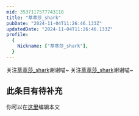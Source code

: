 ```yaml
---
mid: 3537117577743118
title: "萃萃莎_shark"
pubDate: "2024-11-04T11:26:46.133Z"
updatedDate: "2024-11-04T11:26:46.133Z"
profile:
  {
    Nickname: ["萃萃莎_shark"],
  }
---
```


关注[萃萃莎_shark](https://space.bilibili.com/3537117577743118)谢谢喵~ 关注[萃萃莎_shark](https://space.bilibili.com/3537117577743118)谢谢喵~

## 此条目有待补充
你可以在[这里](https://github.com/Yuhanawa/VTuber.ICU/edit/master/src/content/v/萃萃莎_shark/index.md)编辑本文
